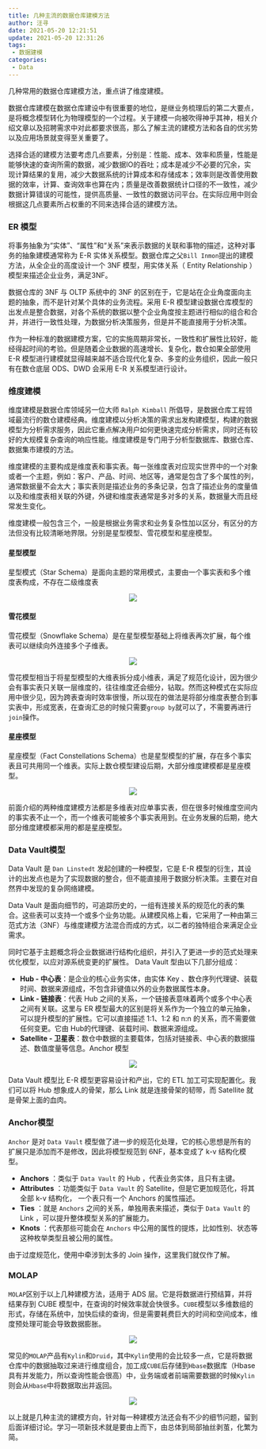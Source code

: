 ```yaml
---
title: 几种主流的数据仓库建模方法
author: 汪寻
date: 2021-05-20 12:21:51
update: 2021-05-20 12:31:26
tags:
 - 数据建模
categories:
 - Data
---
```


几种常用的数据仓库建模方法，重点讲了维度建模。

<!-- more -->

数据仓库建模在数据仓库建设中有很重要的地位，是继业务梳理后的第二大要点，是将概念模型转化为物理模型的一个过程。关于建模一向被吹得神乎其神，相关介绍文章以及招聘需求中对此都要求很高，那么了解主流的建模方法和各自的优劣势以及应用场景就变得至关重要了。

选择合适的建模方法要考虑几点要素，分别是：性能、成本、效率和质量，性能是能够快速的查询所需的数据，减少数据IO的吞吐；成本是减少不必要的冗余，实现计算结果的复用，减少大数据系统的计算成本和存储成本；效率则是改善使用数据的效率，计算、查询效率也算在内；质量是改善数据统计口径的不一致性，减少数据计算错误的可能性，提供高质量、一致性的数据访问平台。在实际应用中则会根据这几点要素所占权重的不同来选择合适的建模方法。

### ER 模型

将事务抽象为“实体”、“属性”和“关系”来表示数据的关联和事物的描述，这种对事务的抽象建模通常称为 E-R 实体关系模型。数据仓库之父`Bill Inmon`提出的建模方法，从全企业的高度设计一个 3NF 模型，用实体关系（ Entity Relationship ）模型来描述企业业务，满足3NF。

数据仓库的 3NF 与 OLTP 系统中的 3NF 的区别在于，它是站在企业角度面向主题的抽象，而不是针对某个具体的业务流程。采用 E-R 模型建设数据仓库模型的出发点是整合数据，对各个系统的数据以整个企业角度按主题进行相似的组合和合并，并进行一致性处理，为数据分析决策服务，但是并不能直接用于分析决策。

作为一种标准的数据建模方案，它的实施周期非常长，一致性和扩展性比较好，能经得起时间的考验。但是随着企业数据的高速增长、复杂化，数仓如果全部使用 E-R 模型进行建模就显得越来越不适合现代化复杂、多变的业务组织，因此一般只有在数仓底层 ODS、DWD 会采用 E-R 关系模型进行设计。

### 维度建模

维度建模是数据仓库领域另一位大师 `Ralph Kimball` 所倡导，是数据仓库工程领域最流行的数仓建模经典。维度建模以分析决策的需求出发构建模型，构建的数据模型为分析需求服务，因此它重点解决用户如何更快速完成分析需求，同时还有较好的大规模复杂查询的响应性能。维度建模是专门用于分析型数据库、数据仓库、数据集市建模的方法。

维度建模的主要构成是维度表和事实表。每一张维度表对应现实世界中的一个对象或者一个主题，例如：客户、产品、时间、地区等，通常是包含了多个属性的列，通常数据量不会太大；事实表则是描述业务的多条记录，包含了描述业务的度量值以及和维度表相关联的外键，外键和维度表通常是多对多的关系，数据量大而且经常发生变化。

维度建模一般包含三个，一般是根据业务需求和业务复杂性加以区分，有区分的方法但没有比较清晰地界限。分别是星型模型、雪花模型和星座模型。

#### 星型模型

星型模式（Star Schema）是面向主题的常用模式，主要由一个事实表和多个维度表构成，不存在二级维度表

<div align=center><img src="星型模式.png"></div>

#### 雪花模型

雪花模型（Snowflake Schema）是在星型模型基础上将维表再次扩展，每个维表可以继续向外连接多个子维表。

<div align=center><img src="雪花模型.png"></div>

雪花模型相当于将星型模型的大维表拆分成小维表，满足了规范化设计，因为很少会有事实表只关联一层维度的，往往维度还会细分，钻取。然而这种模式在实际应用中很少见，因为跨表查询时效率很慢，所以现在的做法是将部分维度表整合到事实表中，形成宽表，在查询汇总的时候只需要`group by`就可以了，不需要再进行`join`操作。

#### 星座模型

星座模型（Fact Constellations Schema）也是星型模型的扩展，存在多个事实表且可共用同一个维表。实际上数仓模型建设后期，大部分维度建模都是星座模型。

<div align=center><img src="星座模型.png"></div>

前面介绍的两种维度建模方法都是多维表对应单事实表，但在很多时候维度空间内的事实表不止一个，而一个维表可能被多个事实表用到。在业务发展的后期，绝大部分维度建模都采用的都是星座模型。

### Data Vault模型

Data Vault 是 `Dan Linstedt` 发起创建的一种模型，它是 E-R 模型的衍生，其设计的出发点也是为了实现数据的整合，但不能直接用于数据分析决策。主要在对自然界中发现的复杂网络建模。

Data Vault 是面向细节的，可追踪历史的，一组有连接关系的规范化的表的集合。这些表可以支持一个或多个业务功能。从建模风格上看，它采用了一种由第三范式方法（3NF）与维度建模方法混合而成的方式，以二者的独特组合来满足企业需求。

同时它基于主题概念将企业数据进行结构化组织，并引入了更进一步的范式处理来优化模型，以应对源系统变更的扩展性。 Data Vault 型由以下几部分组成：

- **Hub - 中心表**：是企业的核心业务实体，由实体 Key 、数仓序列代理键、装载时间、数据来源组成，不包含非键值以外的业务数据属性本身。
- **Link - 链接表**：代表 Hub 之间的关系，一个链接表意味着两个或多个中心表之间有关联。这里与 ER 模型最大的区别是将关系作为一个独立的单元抽象，可以提升模型的扩展性。它可以直接描述 1:1、1:2 和 n:n 的关系，而不需要做任何变更。它由 Hub的代理键、装载时间、数据来源组成。
- **Satellite - 卫星表**：数仓中数据的主要载体，包括对链接表、中心表的数据描述、数值度量等信息。Anchor 模型

<div align=center><img src="Data Vault.png"></div>

Data Vault 模型比 E-R 模型更容易设计和产出，它的 ETL 加工可实现配置化。我们可以将 Hub 想象成人的骨架，那么 Link 就是连接骨架的韧带，而 SateIIite 就是骨架上面的血肉。

### Anchor模型

`Anchor` 是对 `Data Vault` 模型做了进一步的规范化处理，它的核心思想是所有的扩展只是添加而不是修改，因此将模型规范到 6NF，基本变成了 k-v 结构化模型。

- **Anchors** ：类似于 `Data Vault` 的 Hub ，代表业务实体，且只有主键。
- **Attributes** ：功能类似于 `Data Vault` 的 Satellite，但是它更加规范化，将其全部 k-v 结构化， 一个表只有一个 Anchors 的属性描述。
- **Ties** ：就是 `Anchors` 之间的关系，单独用表来描述，类似于 `Data Vault` 的 Link ，可以提升整体模型关系的扩展能力。
- **Knots** ：代表那些可能会在 `Anchors` 中公用的属性的提炼，比如性别、状态等这种枚举类型且被公用的属性。

由于过度规范化，使用中牵涉到太多的 Join 操作，这里我们就仅作了解。

### MOLAP

`MOLAP`区别于以上几种建模方法，适用于 ADS 层。它是将数据进行预结算，并将结果存到 CUBE 模型中，在查询的时候效率就会快很多。`CUBE`模型以多维数组的形式，存储在系统中，加快后续的查询，但是需要耗费巨大的时间和空间成本，维度预处理可能会导致数据膨胀。

<div align=center><img src="CUBE.png"></div>

常见的`MOLAP`产品有`Kylin`和`Druid`，其中`Kylin`使用的会比较多一点，它是将数据仓库中的数据抽取过来进行维度组合，加工成`CUBE`后存储到`Hbase`数据库（Hbase 具有并发能力，所以查询性能会很高）中，业务端或者前端需要数据的时候`Kylin`则会从`Hbase`中将数据取出并返回。

<div align=center><img src="kylin_diagram.png"></div>

以上就是几种主流的建模方向，针对每一种建模方法还会有不少的细节问题，留到后面详细讨论。学习一项新技术就是要由上而下，由总体到局部抽丝剥茧，化繁为简。
